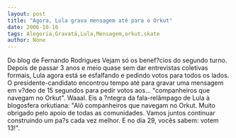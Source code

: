 ```yaml
---
layout: post
title: "Agora, Lula grava mensagem até para o Orkut"
date: 2006-10-16
tags: Alegoria,Gravatá,Lula,Mensagem,orkut,skate
author: None
---
```

Do blog de Fernando Rodrigues
Vejam só os benef?cios do segundo turno. Depois de passar 3 anos e meio quase sem dar entrevistas coletivas formais, Lula agora está se esfalfando e pedindo votos para todos os lados. O presidente-candidato encontrou tempo até para gravar uma mensagem em v?deo de 15 segundos para pedir votos aos... \"companheiros que navegam no Orkut\". Waaal.
Eis a ?ntegra da fala-relâmpago de Lula à blogosfera orkutiana: \"Alô companheiros que navegam no Orkut. Muito obrigado pelo apoio de todas as comunidades. Vamos juntos continuar construindo um pa?s cada vez melhor. E no dia 29, vocês sabem: votem 13!\".

 